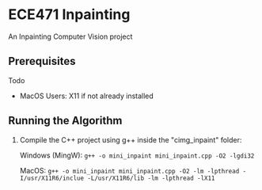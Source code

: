# ECE471 Inpainting

An Inpainting Computer Vision project

## Prerequisites

Todo

* MacOS Users: X11 if not already installed

## Running the Algorithm

1. Compile the C++ project using g++ inside the "cimg_inpaint" folder:

    Windows (MingW): 
    `` g++ -o mini_inpaint mini_inpaint.cpp -O2 -lgdi32 ``

    MacOS:
    `` g++ -o mini_inpaint mini_inpaint.cpp -O2 -lm -lpthread -I/usr/X11R6/inclue -L/usr/X11R6/lib -lm -lpthread -lX11 ``

